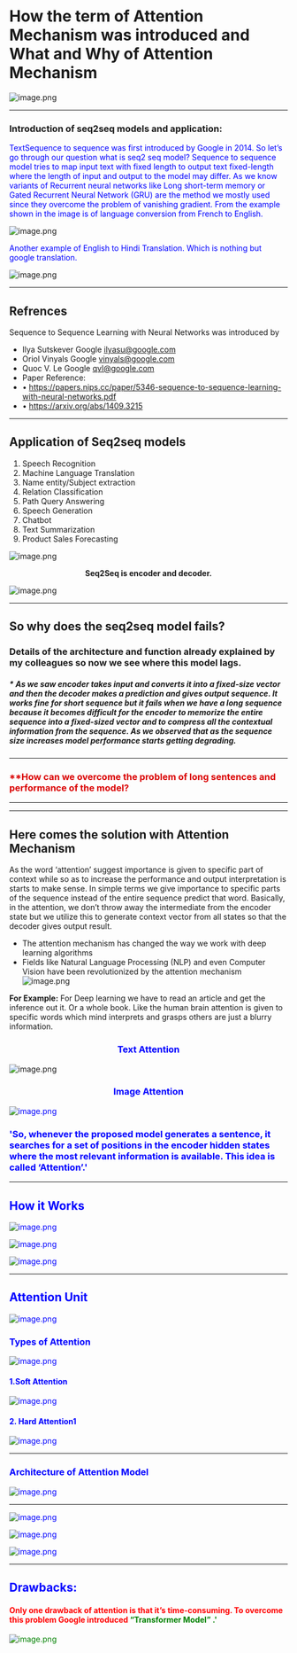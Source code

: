 # How the term of Attention Mechanism was introduced and What and Why of Attention Mechanism

![image.png](attachment:image.png)



***
### Introduction of seq2seq models and application:

<font color=blue>TextSequence to sequence was first introduced by Google in 2014. So let’s go through our question what is seq2 seq model? Sequence to sequence model tries to map input text with fixed length to output text fixed-length where the length of input and output to the model may differ. As we know variants of Recurrent neural networks like Long short-term memory or Gated Recurrent Neural Network (GRU) are the method we mostly used since they overcome the problem of vanishing gradient.
From the example shown in the image is of language conversion from French to English. </font>


![image.png](attachment:image.png)

<font color=blue>Another example of English to Hindi Translation. Which is nothing but google translation.</font>

 ![image.png](attachment:image.png)

***
## Refrences

Sequence to Sequence Learning with Neural Networks was introduced by 
* Ilya Sutskever Google ilyasu@google.com 
* Oriol Vinyals Google vinyals@google.com 
* Quoc V. Le Google qvl@google.com
* Paper Reference:
* •	 https://papers.nips.cc/paper/5346-sequence-to-sequence-learning-with-neural-networks.pdf
* •	https://arxiv.org/abs/1409.3215


***
## Application of Seq2seq models

1.	Speech Recognition
2.	Machine Language Translation
3.	Name entity/Subject extraction
4.	Relation Classification
5.	Path Query Answering
6.	Speech Generation
7.	Chatbot
8.	Text Summarization
9.  Product Sales Forecasting


![image.png](attachment:image.png) <center>**Seq2Seq is encoder and decoder.**</center> 


![image.png](attachment:image.png)

***
## So why does the seq2seq model fails?

### Details of the architecture and function already explained by my colleagues so now we see where this model lags. 

##### * As we saw encoder takes input and converts it into a fixed-size vector and then the decoder makes a prediction and gives output sequence. It works fine for short sequence but it fails when we have a long sequence because it becomes difficult for the encoder to memorize the entire sequence into a fixed-sized vector and to compress all the contextual information from the sequence. As we observed that as the sequence size increases model performance starts getting degrading.

***
### <font color = Dark Green>**How can we overcome the problem of long sentences and performance of the model?</font>
***

****
## Here comes the solution with Attention Mechanism

As the word ‘attention’ suggest importance is given to specific part of context while so as to increase the performance and output interpretation is starts to make sense. In simple terms we give importance to specific parts of the sequence instead of the entire sequence predict that word. Basically, in the attention, we don’t throw away the intermediate from the encoder state but we utilize this to generate context vector from all states so that the decoder gives output result.
*	The attention mechanism has changed the way we work with deep learning algorithms
*	Fields like Natural Language Processing (NLP) and even Computer Vision have been revolutionized by the attention mechanism
![image.png](attachment:image.png)

**For Example:** For Deep learning we have to read an article and get the inference out it. Or a whole book. Like the human brain attention is given to specific words which mind interprets and grasps others are just a blurry information. 

### <center> <font color = blue>Text Attention</font> <center>  

![image.png](attachment:image.png)

### <center> <font color = blue> Image Attention

![image.png](attachment:image.png)

### 'So, whenever the proposed model generates a sentence, it searches for a set of positions in the encoder hidden states where the most relevant information is available. This idea is called ‘Attention’.'

****
## How it Works

![image.png](attachment:image.png)

![image.png](attachment:image.png)

![image.png](attachment:image.png)

***
## Attention Unit

![image.png](attachment:image.png)

### Types of Attention

![image.png](attachment:image.png)

#### <font color = blue>1.Soft Attention</font>

![image.png](attachment:image.png)

#### <font color= blue>2. Hard Attention1

![image.png](attachment:image.png)

***
### <font color = blue>Architecture of Attention Model

![image.png](attachment:image.png)

***

![image.png](attachment:image.png)

![image.png](attachment:image.png)

![image.png](attachment:image.png)

***
## <font color = blue>Drawbacks:

#### <font color =Red>Only one drawback of attention is that it’s time-consuming. To overcome this problem Google introduced <font color=Green>“Transformer Model” .'

![image.png](attachment:image.png)


```python

```
